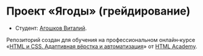 # Проект «Ягоды» (грейдирование)
* Студент: [Агошков Виталий](https://up.htmlacademy.ru/adaptive/25/user/2048121).

Репозиторий создан для обучения на профессиональном онлайн‑курсе «[HTML и CSS. Адаптивная вёрстка и автоматизация](https://htmlacademy.ru/intensive/adaptive)» от [HTML Academy](https://htmlacademy.ru).
